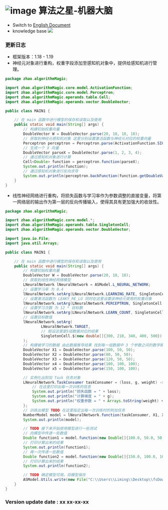 # ![image](https://user-images.githubusercontent.com/113756063/194830221-abe24fcc-484b-4769-b3b7-ec6d8138f436.png) 算法之星-机器大脑

- Switch to [English Document](https://github.com/BeardedManZhao/algorithmStar/blob/Zhao-develop/src_code/README.md)
- knowledge base
  <a href="https://github.com/BeardedManZhao/algorithmStar/blob/main/KnowledgeDocument/knowledge%20base-Chinese.md">
  <img src = "https://user-images.githubusercontent.com/113756063/194838003-7ad14dac-b38c-4b57-a942-ba58f00baaf7.png"/>
  </a>

### 更新日志

* 框架版本：1.18 - 1.19
* 神经元对象进行重构，权重字段添加至感知机对象中，提供给感知机进行管理。

```java
package zhao.algorithmMagic;

import zhao.algorithmMagic.core.model.ActivationFunction;
import zhao.algorithmMagic.core.model.Perceptron;
import zhao.algorithmMagic.operands.table.Cell;
import zhao.algorithmMagic.operands.vector.DoubleVector;

public class MAIN1 {

    // 在 main 函数中进行模型的保存和读取以及使用
    public static void main(String[] args) {
        // 构建初始权重向量
        DoubleVector W = DoubleVector.parse(20, 18, 18, 18);
        // 获取到神经元感知机对象 这里分别设置激活函数与神经元对应的权重向量
        Perceptron perceptron = Perceptron.parse(ActivationFunction.SIGMOID, W);
        // 生成一个 X 向量
        DoubleVector parseX = DoubleVector.parse(1, 2, 3, 4);
        // 通过感知机对象进行计算
        Cell<Double> function = perceptron.function(parseX);
        System.out.println(function);
        // 通过感知机对象进行反向求导
        System.out.println(perceptron.backFunction(function.getDoubleValue()));
    }
}
```

* 线性神经网络进行重构，将损失函数与学习率作为参数调整的直接变量，将第一网络层的输出作为第一层的反向传播输入，使得其具有更加强大的收敛性。

```java
package zhao.algorithmMagic;

import zhao.algorithmMagic.core.model.*;
import zhao.algorithmMagic.operands.table.SingletonCell;
import zhao.algorithmMagic.operands.vector.DoubleVector;

import java.io.File;
import java.util.Arrays;

public class MAIN1 {

    // 在 main 函数中进行模型的保存和读取以及使用
    public static void main(String[] args) {
        // 构建初始权重向量
        DoubleVector W = DoubleVector.parse(20, 18, 18);
        // 获取到线性神经网络模型
        LNeuralNetwork lNeuralNetwork = ASModel.L_NEURAL_NETWORK;
        // 设置学习率 为 0.4
        lNeuralNetwork.setArg(LNeuralNetwork.LEARNING_RATE, SingletonCell.$(0.4));
        // 设置激活函数为 LEAKY_RE_LU 同时在这里设置该神经元使用的权重对象
        lNeuralNetwork.setArg(LNeuralNetwork.PERCEPTRON, SingletonCell.$(Perceptron.parse(ActivationFunction.RELU, W)));
        // 设置学习次数 为 12 * 目标数
        lNeuralNetwork.setArg(LNeuralNetwork.LEARN_COUNT, SingletonCell.$(12));
        // 设置目标数值
        lNeuralNetwork.setArg(
                LNeuralNetwork.TARGET,
                // 假设这里是5组数据对应的结果
                SingletonCell.$(new double[]{300, 210, 340, 400, 500})
        );
        // 构建被学习的数据 由此数据推导结果 找到每一组数据中 3 个参数之间的数学模型
        DoubleVector X1 = DoubleVector.parse(100, 50, 50);
        DoubleVector X2 = DoubleVector.parse(80, 50, 50);
        DoubleVector X3 = DoubleVector.parse(120, 50, 50);
        DoubleVector x4 = DoubleVector.parse(100, 100, 100);
        DoubleVector x5 = DoubleVector.parse(150, 100, 100);

        // 实例化出附加 Task 任务对象
        LNeuralNetwork.TaskConsumer taskConsumer = (loss, g, weight) -> {
            // 在这里打印出每一次训练的信息
            System.out.println("损失函数 = " + loss);
            System.out.println("计算梯度 = " + g);
            System.out.println("权重参数 = " + Arrays.toString(weight) + '\n');
        };
        // 训练出模型 TODO 在这里指定出每一次训练时的附加任务
        NumberModel model = lNeuralNetwork.function(taskConsumer, X1, X2, X3, x4, x5, W);
        System.out.println(model);

        // TODO 接下来开始使用模型进行一些测试
        // 向模型中传递一些数值
        Double function1 = model.function(new Double[]{100.0, 50.0, 50.0});
        // 打印计算出来的结果
        System.out.println(function1);
        // 再一次传递一些数值
        Double function2 = model.function(new Double[]{150.0, 100.0, 100.0});
        // 打印计算出来的结果
        System.out.println(function2);

        // TODO 确定模型可用，将模型保存
        ASModel.Utils.write(new File("C:\\Users\\Liming\\Desktop\\fsDownload\\MytModel.as"), model);
    }
}
```

### Version update date : xx xx-xx-xx